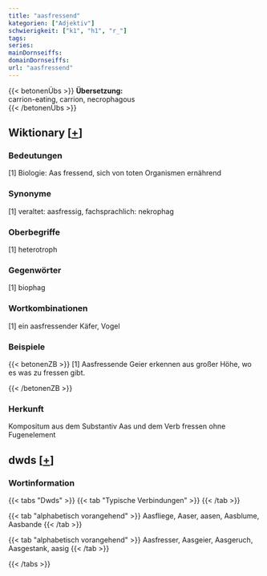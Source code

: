 ```yaml
---
title: "aasfressend"
kategorien: ["Adjektiv"]
schwierigkeit: ["k1", "h1", "r_"]
tags:
series:
mainDornseiffs:
domainDornseiffs:
url: "aasfressend"
---
```


{{< betonenÜbs >}}
**Übersetzung:**  
carrion-eating, carrion, necrophagous  
{{< /betonenÜbs >}}

## Wiktionary [[+](https://de.wiktionary.org/wiki/aasfressend)]

### Bedeutungen
[1] Biologie: Aas fressend, sich von toten Organismen ernährend  

### Synonyme
[1] veraltet: aasfressig, fachsprachlich: nekrophag  

### Oberbegriffe
[1] heterotroph  

### Gegenwörter
[1] biophag  

### Wortkombinationen
[1] ein aasfressender Käfer, Vogel  

### Beispiele
{{< betonenZB >}}
[1] Aasfressende Geier erkennen aus großer Höhe, wo es was zu fressen gibt.  

{{< /betonenZB >}}
### Herkunft
Kompositum aus dem Substantiv Aas und dem Verb fressen ohne Fugenelement  



## dwds [[+](https://www.dwds.de/wb/aasfressend)]

### Wortinformation
{{< tabs "Dwds" >}}
{{< tab "Typische Verbindungen" >}}
{{< /tab >}}

{{< tab "alphabetisch vorangehend" >}}
Aasfliege, Aaser, aasen, Aasblume, Aasbande
{{< /tab >}}

{{< tab "alphabetisch vorangehend" >}}
Aasfresser, Aasgeier, Aasgeruch, Aasgestank, aasig
{{< /tab >}}

{{< /tabs >}}

